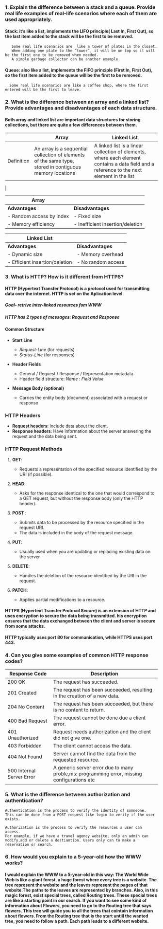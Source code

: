 ### 1. Explain the difference between a stack and a queue. Provide real life examples of real-life scenarios where each of them are used appropriately.
   #### Stack: it’s like a list, implements the LIFO principle( Last In, First Out), so the last item added to the stack will be the first to be removed.  
       Some real life scenarios are  like a tower of plates in the closet. 
       When adding one plate to the “tower”, it will be on top so it will be the first one to be removed when needed. 
       A simple garbage collector can be another example.
   #### Queue: also like a list, implements the FIFO principle (First In, First Out), so the first item added to the queue will be the first to be removed. 
      Some real life scenarios are like a coffee shop, where the first entered will be the first to leave.


### 2. What is the difference between an array and a linked list? Provide advantages and disadvantages of each data structure.
   #### Both array and linked list are important data structures for storing collections, but there are quite a few differences between them.
|                 | Array                             | Linked List                                                                                                                                |
|-------------------------|-----------------------------------|--------------------------------------------------------------------------------------------------------------------------------------------|
| Definition              | An array is a sequential collection of elements of the same type, stored in contiguous memory locations      | A linked list is a linear collection of elements, where each element contains a data field and a reference to the next element in the list |
|


| Array       |                   |
|-------------|-------------------|
| **Advantages** | **Disadvantages** |
| - Random access by index | - Fixed size |
| - Memory efficiency | - Inefficient insertion/deletion |


| Linked List |                   |
|-------------|-------------------|
| **Advantages** | **Disadvantages** |
| - Dynamic size | - Memory overhead |
| - Efficient insertion/deletion | - No random access |


### 3. What is HTTP? How is it different from HTTPS?
  #### HTTP (Hypertext Transfer Protocol) is a protocol used for transmitting data over the internet. HTTP is set on the Aplication level.
  ##### Goal- retrive inter-linked resources fom WWW
 ##### HTTP has 2 types of messages: Request and Response
#### Common Structure

- **Start Line**
    - *Request-Line* (for requests)
    - *Status-Line* (for responses)

- **Header Fields**
    - General / Request / Response / Representation metadata
    - Header field structure: *Name* : *Field Value*

- **Message Body (optional)**
    - Carries the entity body (document) associated with a request or response
### HTTP Headers

- **Request headers**: Include data about the client.
- **Response headers**: Have information about the server answering the request and the data being sent.

### HTTP Request Methods

1. **GET**:
    - Requests a representation of the specified resource identified by the URI (if possible).

2. **HEAD**:
    - Asks for the response identical to the one that would correspond to a GET request, but without the response body (only the HTTP header).

5. **POST** :
    - Submits data to be processed by the resource specified in the request URI.
    - The data is included in the body of the request message.

6. **PUT**:
    - Usually used when you are updating or replacing existing data on the server

7. **DELETE**:
    - Handles the deletion of the resource identified by the URI in the request.

8. **PATCH**:
    - Applies partial modifications to a resource.

#### HTTPS (Hypertext Transfer Protocol Secure) is an extension of HTTP and uses encryption to secure the data being transmitted. his encryption ensures that the data exchanged between the client and server is secure from some attacks.
#### HTTP typically uses port 80 for communication, while HTTPS uses port 443.

### 4. Can you give some examples of common HTTP response codes?

| Response Code | Description                                                                                                                                                                  |
|---------------|------------------------------------------------------------------------------------------------------------------------------------------------------------------------------|
| 200 OK        | The request has succeeded.                                                                                                                                                   |
| 201 Created   | The request has been succeeded, resulting in the creation of a new data.                                                                                                     |
| 204 No Content| The request has been succeeded, but there is no content to return.                                                                                                           |
| 400 Bad Request | The request cannot be done due a client error.                                                                                                                               |
| 401 Unauthorized | Request needs authorization and the client did not give one.                                                                                                                 |
| 403 Forbidden | The client cannot access the data.                                                                                                                                           |
| 404 Not Found | Server cannot       find the data from the requested resource.                                                                                                               |
| 500 Internal Server Error | A generic server error due to many proble,ms: programming error, missing configurations etc |

### 5. What is the difference between authorization and authentication?
    Authentication is the process to verify the identity of somneone.
    This can be done from a POST request like login to verify if the user exists.
     
    Authorization is the process to verify the resources a user can access.
    For example, if we have a travel agency website, only an admin can modify,add or delete a destiantion. Users only can to make a reservation or search.

### 6. How would you explain to a 5-year-old how the WWW works?
#### I would explain the WWW to a 5-year-old in this way: The World Wide Web is like a giant forest, a huge forest where every tree is a website. The tree represent the website and the leaves represent the pages of that website.The paths to the leaves are represented by branches. Also, in this magic forest, exist special trees, called Routing trees. These special trees are like a starting point in our search. If you want to see some kind of information about Flowers, you need to go to the Routing tree that says flowers. This tree will guide you to all the trees that cointain information about flowers. From the Routing tree that is the start untill the wanted tree, you need to follow a path. Each path leads to a different website. 
